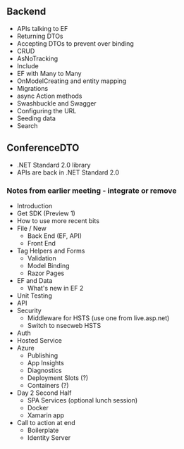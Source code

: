 ## Backend
 - APIs talking to EF
 - Returning DTOs
 - Accepting DTOs to prevent over binding
 - CRUD
 - AsNoTracking
 - Include
 - EF with Many to Many
 - OnModelCreating and entity mapping
 - Migrations
 - async Action methods
 - Swashbuckle and Swagger
 - Configuring the URL
 - Seeding data
 - Search
 
 ## ConferenceDTO
 - .NET Standard 2.0 library
 - APIs are back in .NET Standard 2.0
 
 ### Notes from earlier meeting - integrate or remove
 * Introduction
  * Get SDK (Preview 1)
  * How to use more recent bits
  * File / New
    * Back End (EF, API)
    * Front End
* Tag Helpers and Forms
  * Validation
  * Model Binding
  * Razor Pages
* EF and Data
  * What's new in EF 2
* Unit Testing
* API
* Security
  * Middleware for HSTS (use one from live.asp.net)
  * Switch to nsecweb HSTS
* Auth
* Hosted Service
* Azure
  * Publishing
  * App Insights
  * Diagnostics
  * Deployment Slots (?)
  * Containers (?)
* Day 2 Second Half
  * SPA Services (optional lunch session)
  * Docker
  * Xamarin app
* Call to action at end
  * Boilerplate
  * Identity Server
